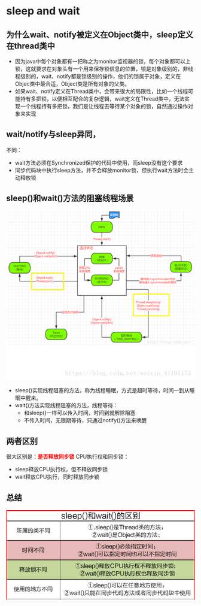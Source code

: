 # sleep and wait

##  为什么wait、notify被定义在Object类中，sleep定义在thread类中
* 因为java中每个对象都有一把称之为monitor监视器的锁，每个对象都可以上锁，这就要求在对象头有一个用来保存锁信息的位置，锁是对象级别的，非线程级别的，wait、notify都是锁级别的操作，他们的锁属于对象，定义在Objec类中最合适，Object类是所有对象的父类。
* 如果wait、notify定义在Thread类中，会带来很大的局限性，比如一个线程可能持有多把锁，以便相互配合的复杂逻辑，wait定义在Thread类中，无法实现一个线程持有多把锁，我们是让线程去等待某个对象的锁，自然通过操作对象来实现

## wait/notify与sleep异同，
不同：
* wait方法必须在Synchronized保护的代码中使用，而sleep没有这个要求
* 同步代码块中执行sleep方法，并不会释放monitor锁，但执行wait方法时会主动释放锁
## sleep()和wait()方法的阻塞线程场景
![](./img/sleep-wait.png)
* sleep()实现线程阻塞的方法，称为线程睡眠，方式是超时等待，时间一到从睡眠中醒来。
* wait()方法实现线程阻塞的方法，线程等待：
  * 和sleep()一样可以传入时间，时间到就解除阻塞
  * 不传入时间，无限期等待，只通过notify()方法来唤醒

## 两者区别
很大区别是：<strong><font color="red">是否释放同步锁</font></strong>
CPU执行权和同步锁：
* sleep释放CPU执行权，但不释放同步锁
* wait释放CPU执行，同时释放同步锁

## 总结
![](./img/sleep-wait-2.png)